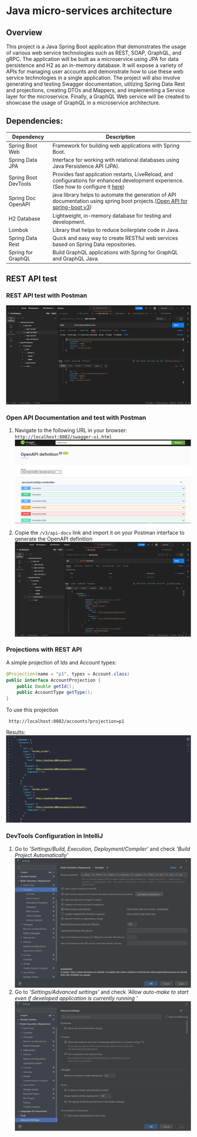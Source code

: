 # Java micro-services architecture


## Overview
This project is a Java Spring Boot application that demonstrates the usage of various web service technologies such as REST, SOAP, GraphQL, and gRPC. The application will be built as a microservice using JPA for data persistence and H2 as an in-memory database. It will expose a variety of APIs for managing user accounts and demonstrate how to use these web service technologies in a single application. The project will also involve generating and testing Swagger documentation, utilizing Spring Data Rest and projections, creating DTOs and Mappers, and implementing a Service layer for the microservice. Finally, a GraphQL Web service will be created to showcase the usage of GraphQL in a microservice architecture.

## Dependencies:

| Dependency           | Description                                                                                                                                                                           |
|----------------------|---------------------------------------------------------------------------------------------------------------------------------------------------------------------------------------|
| Spring Boot Web      | Framework for building web applications with Spring Boot.                                                                                                                             |
| Spring Data JPA      | Interface for working with relational databases using Java Persistence API (JPA).                                                                                                     |
| Spring Boot DevTools | Provides fast application restarts, LiveReload, and configurations for enhanced development experience. (See how to configure it [here](#dev-tools-config))                           |
| Spring Doc OpenAPI   | java library helps to automate the generation of API documentation using spring boot projects.(<a href="https://springdoc.org/v2/" target = "_blank">Open API for spring-boot v3</a>) |
| H2 Database          | Lightweight, in-memory database for testing and development.                                                                                                                          |
| Lombok               | Library that helps to reduce boilerplate code in Java.                                                                                                                                |
| Spring Data Rest     | Quick and easy way to create RESTful web services based on Spring Data repositories.                                                                                                  |
| Spring for GraphQL   | Build GraphQL applications with Spring for GraphQL and GraphQL Java.                                                                                                                  |

## REST API test
### REST API test with Postman
![Test REST API with Postman](assets/postmantest1.png)

### Open API Documentation and test with Postman
1. Navigate to the following URL in your browser: `http://localhost:8082/swagger-ui.html`
![Open API Documentation](assets/openapi.png)

2. Copie the `/v3/api-docs` link and import it on your Postman interface to generate the OpenAPI definition
![Open API Documentation](assets/postmantest2.png)

### Projections with REST API
A simple projection of Ids and Account types:
```java
@Projection(name = "p1", types = Account.class)
public interface AccountProjection {
    public Double getId();
    public AccountType getType();
}
```
To use this projection
```
 http://localhost:8082/accounts?projection=p1
```
Results:
![projection result](assets/projection1.png)


### <h3 id = "dev-tools-config">DevTools Configuration in IntelliJ</h3>
1. Go to *'Settings/Build, Execution, Deployment/Compiler'* and check *'Build Project Automatically'*
![devtools step 1](assets/devtools%20step%201.png)
2. Go to *'Settings/Advanced settings'* and check *'Allow auto-make to start even if developed application is currently running '*
![devtools step 2](assets/devtools%20step%202.png)
